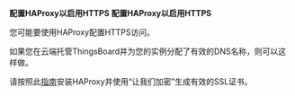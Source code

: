 **配置HAProxy以启用HTTPS**
**配置HAProxy以启用HTTPS**

您可能要使用HAProxy配置HTTPS访问。

如果您在云端托管ThingsBoard并为您的实例分配了有效的DNS名称，则可以这样做。

请按照此[指南](/docs/user-guide/install/pe/add-haproxy-rhel)安装HAProxy并使用“让我们加密”生成有效的SSL证书。
